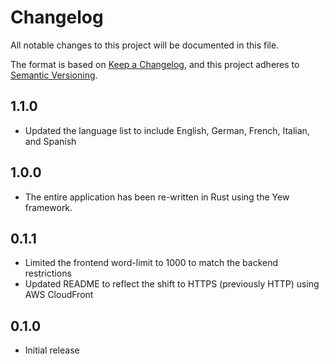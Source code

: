 # Changelog

All notable changes to this project will be documented in this file.

The format is based on [Keep a Changelog](https://keepachangelog.com/en/1.0.0/),
and this project adheres to [Semantic Versioning](https://semver.org/).

## 1.1.0

- Updated the language list to include English, German, French, Italian, and Spanish

## 1.0.0

- The entire application has been re-written in Rust using the Yew framework.

## 0.1.1

- Limited the frontend word-limit to 1000 to match the backend restrictions
- Updated README to reflect the shift to HTTPS (previously HTTP) using AWS CloudFront

## 0.1.0

- Initial release
